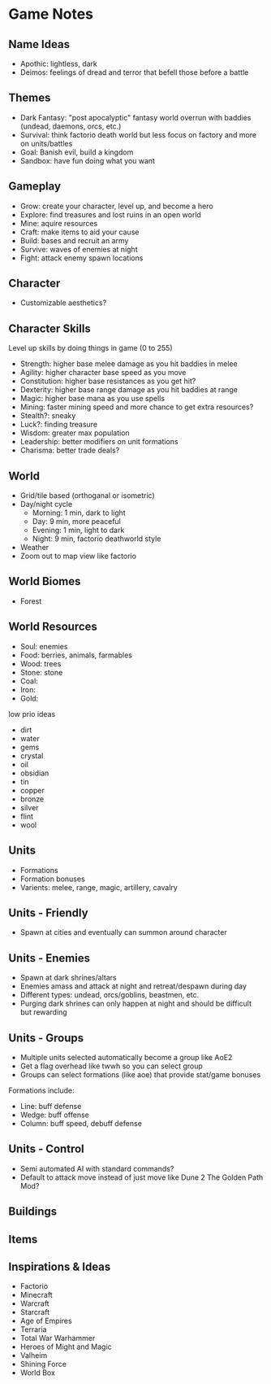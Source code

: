# Game Notes

## Name Ideas

- Apothic: lightless, dark
- Deimos: feelings of dread and terror that befell those before a battle

## Themes

- Dark Fantasy: "post apocalyptic" fantasy world overrun with baddies (undead, daemons, orcs, etc.)
- Survival: think factorio death world but less focus on factory and more on units/battles
- Goal: Banish evil, build a kingdom
- Sandbox: have fun doing what you want

## Gameplay

- Grow: create your character, level up, and become a hero
- Explore: find treasures and lost ruins in an open world
- Mine: aquire resources
- Craft: make items to aid your cause
- Build: bases and recruit an army
- Survive: waves of enemies at night
- Fight: attack enemy spawn locations

## Character

- Customizable aesthetics?

## Character Skills

Level up skills by doing things in game (0 to 255)

- Strength: higher base melee damage as you hit baddies in melee
- Agility: higher character base speed as you move
- Constitution: higher base resistances as you get hit?
- Dexterity: higher base range damage as you hit baddies at range
- Magic: higher base mana as you use spells
- Mining: faster mining speed and more chance to get extra resources?
- Stealth?: sneaky
- Luck?: finding treasure
- Wisdom: greater max population
- Leadership: better modifiers on unit formations
- Charisma: better trade deals?

## World

- Grid/tile based (orthoganal or isometric)
- Day/night cycle
  - Morning: 1 min, dark to light
  - Day: 9 min, more peaceful
  - Evening: 1 min, light to dark
  - Night: 9 min, factorio deathworld style
- Weather
- Zoom out to map view like factorio

## World Biomes

- Forest

## World Resources

- Soul: enemies
- Food: berries, animals, farmables
- Wood: trees
- Stone: stone
- Coal:
- Iron:
- Gold:

low prio ideas

- dirt
- water
- gems
- crystal
- oil
- obsidian
- tin
- copper
- bronze
- silver
- flint
- wool

## Units

- Formations
- Formation bonuses
- Varients: melee, range, magic, artillery, cavalry

## Units - Friendly

- Spawn at cities and eventually can summon around character

## Units - Enemies

- Spawn at dark shrines/altars
- Enemies amass and attack at night and retreat/despawn during day
- Different types: undead, orcs/goblins, beastmen, etc.
- Purging dark shrines can only happen at night and should be difficult but rewarding

## Units - Groups

- Multiple units selected automatically become a group like AoE2
- Get a flag overhead like twwh so you can select group
- Groups can select formations (like aoe) that provide stat/game bonuses

Formations include:

- Line: buff defense
- Wedge: buff offense
- Column: buff speed, debuff defense

## Units - Control

- Semi automated AI with standard commands?
- Default to attack move instead of just move like Dune 2 The Golden Path Mod?

## Buildings

## Items

## Inspirations & Ideas

- Factorio
- Minecraft
- Warcraft
- Starcraft
- Age of Empires
- Terraria
- Total War Warhammer
- Heroes of Might and Magic
- Valheim
- Shining Force
- World Box
